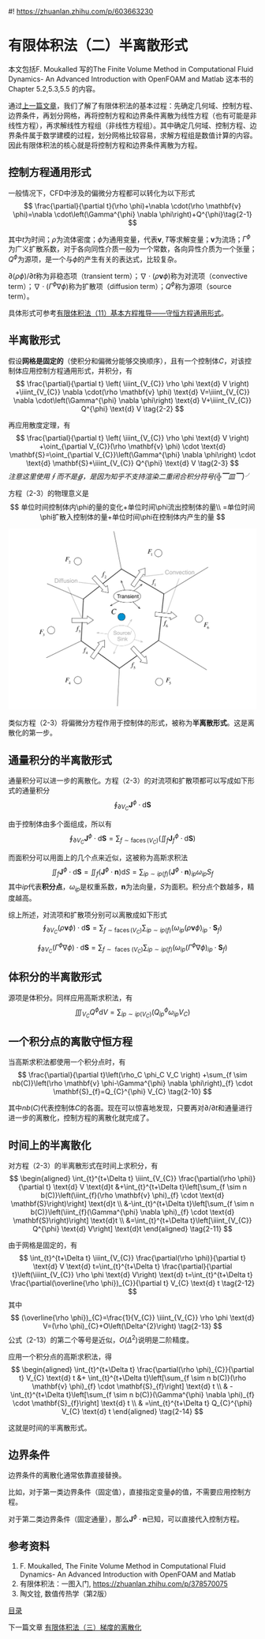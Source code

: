 #! https://zhuanlan.zhihu.com/p/603663230
# 有限体积法（二）半离散形式

本文包括F. Moukalled 写的The Finite Volume Method in Computational Fluid Dynamics- An Advanced Introduction with OpenFOAM and Matlab 这本书的Chapter 5.2,5.3,5.5 的内容。

通过[上一篇文章](https://zhuanlan.zhihu.com/p/603476900)，我们了解了有限体积法的基本过程：先确定几何域、控制方程、边界条件，再划分网格，再将控制方程和边界条件离散为线性方程（也有可能是非线性方程），再求解线性方程组（非线性方程组）。其中确定几何域、控制方程、边界条件属于数学建模的过程，划分网格比较容易，求解方程组是数值计算的内容。因此有限体积法的核心就是将控制方程和边界条件离散为方程。

## 控制方程通用形式

一般情况下，CFD中涉及的偏微分方程都可以转化为以下形式
$$
\frac{\partial}{\partial t}(\rho \phi)+\nabla \cdot(\rho \mathbf{v} \phi)=\nabla \cdot\left(\Gamma^{\phi} \nabla \phi\right)+Q^{\phi}\tag{2-1}
$$

其中$t$为时间；$\rho$为流体密度；$\phi$为通用变量，代表$\mathbf{v},T$等求解变量；$\mathbf{v}$为流场；$\Gamma^{\phi}$为广义扩散系数，对于各向同性介质一般为一个常数，各向异性介质为一个张量；$Q^{\phi}$为源项，是一个与$\phi$的产生有关的表达式，比较复杂。

$\partial (\rho \phi)/ \partial t$称为非稳态项（transient term）；$\nabla \cdot(\rho \mathbf{v} \phi)$称为对流项（convective term）；$\nabla \cdot\left(\Gamma^{\phi} \nabla \phi\right)$称为扩散项（diffusion term）；$Q^{\phi}$称为源项（source term）。

具体形式可参考[有限体积法（11）基本方程推导——守恒方程通用形式](https://zhuanlan.zhihu.com/p/366959804)。

## 半离散形式

假设**网格是固定的**（使积分和偏微分能够交换顺序），且有一个控制体$C$，对该控制体应用控制方程通用形式，并积分，有
$$
\frac{\partial}{\partial t} \left( \iiint_{V_{C}} \rho \phi \text{d} V \right) +\iiint_{V_{C}} \nabla \cdot(\rho \mathbf{v} \phi) \text{d} V=\iiint_{V_{C}} \nabla \cdot\left(\Gamma^{\phi} \nabla \phi\right) \text{d} V+\iiint_{V_{C}} Q^{\phi} \text{d} V \tag{2-2}
$$

再应用散度定理，有
$$
\frac{\partial}{\partial t} \left( \iiint_{V_{C}} \rho \phi \text{d} V \right) +\oint_{\partial V_{C}}(\rho \mathbf{v} \phi) \cdot \text{d} \mathbf{S}=\oint_{\partial V_{C}}\left(\Gamma^{\phi} \nabla \phi\right) \cdot \text{d} \mathbf{S}+\iiint_{V_{C}} Q^{\phi} \text{d} V \tag{2-3}
$$
*注意这里使用$\oint$而不是$\oiint$，是因为知乎不支持渲染二重闭合积分符号(╬▔皿▔)╯*

方程（2-3）的物理意义是
$$
单位时间控制体内\phi的量的变化+单位时间\phi流出控制体的量\\
=单位时间\phi扩散入控制体的量+单位时间\phi在控制体内产生的量
$$

![](PasteImage/2023-02-09-11-20-42.png)

类似方程（2-3）将偏微分方程作用于控制体的形式，被称为**半离散形式**。这是离散化的第一步。


## 通量积分的半离散形式

通量积分可以进一步的离散化。方程（2-3）的对流项和扩散项都可以写成如下形式的通量积分
$$
\oint_{\partial V_{C}} \mathbf{J}^{\phi} \cdot \text{d} \mathbf{S} \tag{2-4}
$$

由于控制体由多个面组成，所以有
$$
\oint_{\partial V_{C}} \mathbf{J}^{\phi} \cdot \text{d} \mathbf{S}=\sum_{f \sim \operatorname{faces}\left(V_{C}\right)}\left(\iint_{f} \mathbf{J}_{f}^{\phi} \cdot \text{d} \mathbf{S}\right) \tag{2-5}
$$

而面积分可以用面上的几个点来近似，这被称为高斯求积法
$$
\iint_{f} \mathbf{J}^{\phi} \cdot \text{d} \mathbf{S}=\iint_{f}\left(\mathbf{J}^{\phi} \cdot \mathbf{n}\right) \text{d} S=\sum_{ip \sim ip(f)}\left(\mathbf{J}^{\phi} \cdot \mathbf{n}\right)_{ip} \omega_{ip} S_{f} \tag{2-6}
$$
其中$ip$代表**积分点**，$\omega_{ip}$是权重系数，$\mathbf{n}$为法向量，$S$为面积。积分点个数越多，精度越高。

综上所述，对流项和扩散项分别可以离散成如下形式
$$
\oint_{\partial V_{C}}(\rho \mathbf{v} \phi) \cdot \text{d} \mathbf{S}=\sum_{f \sim \operatorname{faces}(V_C)} \sum_{ip \sim ip(f)}\left(\omega_{ip}(\rho \mathbf{v} \phi)_{ip} \cdot \mathbf{S}_{f}\right) \tag{2-7}
$$

$$
\oint_{\partial V_{C}}\left(\Gamma^{\phi} \nabla \phi\right) \cdot \text{d} \mathbf{S}=\sum_{f \sim \text { faces }(V_C)} \sum_{ip \sim ip(f)}\left(\omega_{ip}\left(\Gamma^{\phi} \nabla \phi\right)_{ip} \cdot \mathbf{S}_{f}\right) \tag{2-8}
$$

## 体积分的半离散形式

源项是体积分。同样应用高斯求积法，有
$$
\iiint_{V_C} Q^{\phi} \text{d} V=\sum_{ip \sim ip(V_C)}\left(Q_{ip}^{\phi} \omega_{ip} V_C\right) \tag{2-9}
$$


## 一个积分点的离散守恒方程

当高斯求积法都使用一个积分点时，有
$$
\frac{\partial}{\partial t}\left(\rho_C \phi_C V_C \right) +\sum_{f \sim nb(C)}\left(\rho \mathbf{v} \phi-\Gamma^{\phi} \nabla \phi\right)_{f} \cdot \mathbf{S}_{f}=Q_{C}^{\phi} V_{C} \tag{2-10}
$$

其中$nb(C)$代表控制体$C$的各面。现在可以惊喜地发现，只要再对$\partial / \partial t$和通量进行进一步的离散化，控制方程的离散化就完成了。

## 时间上的半离散化

对方程（2-3）的半离散形式在时间上求积分，有
$$
\begin{aligned}
\int_{t}^{t+\Delta t} \iiint_{V_{C}} \frac{\partial(\rho \phi)}{\partial t} \text{d} V \text{d}t &+\int_{t}^{t+\Delta t}\left[\sum_{f \sim n b(C)}\left(\iint_{f}(\rho \mathbf{v} \phi)_{f} \cdot \text{d} \mathbf{S}\right)\right] \text{d}t \\
&-\int_{t}^{t+\Delta t}\left[\sum_{f \sim n b(C)}\left(\iint_{f}(\Gamma^{\phi} \nabla \phi)_{f} \cdot \text{d} \mathbf{S}\right)\right] \text{d}t \\
&=\int_{t}^{t+\Delta t}\left[\iiint_{V_{C}} Q^{\phi} \text{d} V\right] \text{d}t
\end{aligned} \tag{2-11}
$$

由于网格是固定的，有
$$
\int_{t}^{t+\Delta t} \iiint_{V_{C}} \frac{\partial(\rho \phi)}{\partial t} \text{d} V \text{d} t=\int_{t}^{t+\Delta t} \frac{\partial}{\partial t}\left(\iiint_{V_{C}} \rho \phi \text{d} V\right) \text{d} t=\int_{t}^{t+\Delta t} \frac{\partial(\overline{\rho \phi})_{C}}{\partial t} V_{C} \text{d} t \tag{2-12}
$$
其中
$$
(\overline{\rho \phi})_{C}=\frac{1}{V_{C}} \iiint_{V_{C}} \rho \phi \text{d} V=(\rho \phi)_{C}+O\left(\Delta^{2}\right) \tag{2-13}
$$
公式（2-13）的第二个等号是近似，$O\left(\Delta^{2}\right)$说明是二阶精度。

应用一个积分点的高斯求积法，得
$$
\begin{aligned}
\int_{t}^{t+\Delta t} \frac{\partial(\rho \phi)_{C}}{\partial t} V_{C} \text{d} t &+  \int_{t}^{t+\Delta t}\left[\sum_{f \sim n b(C)}(\rho \mathbf{v} \phi)_{f} \cdot \mathbf{S}_{f}\right] \text{d} t \\
& -\int_{t}^{t+\Delta t}\left[\sum_{f \sim n b(C)}(\Gamma^{\phi} \nabla \phi)_{f} \cdot \mathbf{S}_{f}\right] \text{d} t \\
& =\int_{t}^{t+\Delta t} Q_{C}^{\phi} V_{C} \text{d} t
\end{aligned} \tag{2-14}
$$

这就是时间的半离散形式。

## 边界条件

边界条件的离散化通常依靠直接替换。

比如，对于第一类边界条件（固定值），直接指定变量$\phi$的值，不需要应用控制方程。

对于第二类边界条件（固定通量），那么$\mathbf{J}^{\phi} \cdot \mathbf{n}$已知，可以直接代入控制方程。

## 参考资料

1. F. Moukalled, The Finite Volume Method in Computational Fluid Dynamics- An Advanced Introduction with OpenFOAM and Matlab
2. 有限体积法：一图入门, https://zhuanlan.zhihu.com/p/378570075
3. 陶文铨, 数值传热学（第2版）


[目录](https://zhuanlan.zhihu.com/p/599909213)

下一篇文章 [有限体积法（三）梯度的离散化](https://zhuanlan.zhihu.com/p/604163616)
